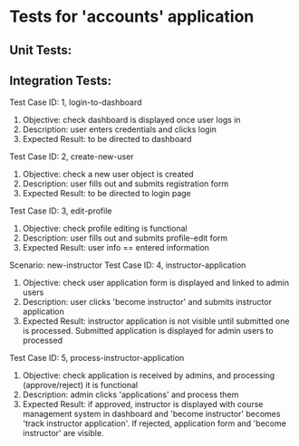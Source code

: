 # Tests for 'accounts' application

## Unit Tests:

## Integration Tests:
Test Case ID: 1, login-to-dashboard
1. Objective: check dashboard is displayed once user logs in
2. Description: user enters credentials and clicks login
3. Expected Result: to be directed to dashboard

Test Case ID: 2, create-new-user
1. Objective: check a new user object is created
2. Description: user fills out and submits registration form
3. Expected Result: to be directed to login page

Test Case ID: 3, edit-profile
1. Objective: check profile editing is functional
2. Description: user fills out and submits profile-edit form
3. Expected Result: user info ==  entered information

Scenario: new-instructor
  Test Case ID: 4, instructor-application
  1. Objective: check user application form is displayed and linked to admin users
  2. Description: user clicks 'become instructor' and submits instructor application  
  3. Expected Result: instructor application is not visible until submitted one is processed. Submitted application is displayed for admin users to processed

  Test Case ID: 5, process-instructor-application
  1. Objective: check application is received by admins, and processing (approve/reject) it is functional
  2. Description: admin clicks 'applications' and process them
  3. Expected Result: if approved, instructor is displayed with course management system in dashboard and 'become instructor' becomes 'track instructor application'. If rejected, application form and 'become instructor' are visible.
